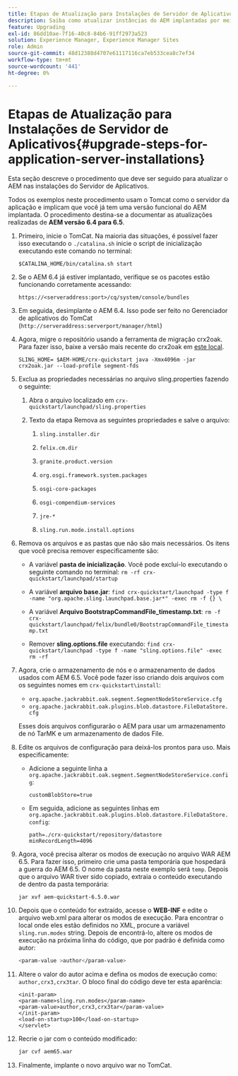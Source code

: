 ```yaml
---
title: Etapas de Atualização para Instalações de Servidor de Aplicativos
description: Saiba como atualizar instâncias do AEM implantadas por meio de servidores de aplicativos.
feature: Upgrading
exl-id: 86dd10ae-7f16-40c8-84b6-91ff2973a523
solution: Experience Manager, Experience Manager Sites
role: Admin
source-git-commit: 48d12388d4707e61117116ca7eb533cea8c7ef34
workflow-type: tm+mt
source-wordcount: '441'
ht-degree: 0%

---
```


# Etapas de Atualização para Instalações de Servidor de Aplicativos{#upgrade-steps-for-application-server-installations}

Esta seção descreve o procedimento que deve ser seguido para atualizar o AEM nas instalações do Servidor de Aplicativos.

Todos os exemplos neste procedimento usam o Tomcat como o servidor da aplicação e implicam que você já tem uma versão funcional do AEM implantada. O procedimento destina-se a documentar as atualizações realizadas de **AEM versão 6.4 para 6.5**.

1. Primeiro, inicie o TomCat. Na maioria das situações, é possível fazer isso executando o `./catalina.sh` inicie o script de inicialização executando este comando no terminal:

   ```shell
   $CATALINA_HOME/bin/catalina.sh start
   ```

1. Se o AEM 6.4 já estiver implantado, verifique se os pacotes estão funcionando corretamente acessando:

   ```shell
   https://<serveraddress:port>/cq/system/console/bundles
   ```

1. Em seguida, desimplante o AEM 6.4. Isso pode ser feito no Gerenciador de aplicativos do TomCat (`http://serveraddress:serverport/manager/html`)

1. Agora, migre o repositório usando a ferramenta de migração crx2oak. Para fazer isso, baixe a versão mais recente do crx2oak em [este local](https://repo1.maven.org/maven2/com/adobe/granite/crx2oak/).

   ```shell
   SLING_HOME= $AEM-HOME/crx-quickstart java -Xmx4096m -jar crx2oak.jar --load-profile segment-fds
   ```

1. Exclua as propriedades necessárias no arquivo sling.properties fazendo o seguinte:

   1. Abra o arquivo localizado em `crx-quickstart/launchpad/sling.properties`
   1. Texto da etapa Remova as seguintes propriedades e salve o arquivo:

      1. `sling.installer.dir`

      1. `felix.cm.dir`

      1. `granite.product.version`

      1. `org.osgi.framework.system.packages`

      1. `osgi-core-packages`

      1. `osgi-compendium-services`

      1. `jre-*`

      1. `sling.run.mode.install.options`

1. Remova os arquivos e as pastas que não são mais necessários. Os itens que você precisa remover especificamente são:

   * A variável **pasta de inicialização**. Você pode excluí-lo executando o seguinte comando no terminal: `rm -rf crx-quickstart/launchpad/startup`

   * A variável **arquivo base.jar**: `find crx-quickstart/launchpad -type f -name "org.apache.sling.launchpad.base.jar*" -exec rm -f {} \`

   * A variável **Arquivo BootstrapCommandFile_timestamp.txt**: `rm -f crx-quickstart/launchpad/felix/bundle0/BootstrapCommandFile_timestamp.txt`

   * Remover **sling.options.file** executando: `find crx-quickstart/launchpad -type f -name "sling.options.file" -exec rm -rf`

1. Agora, crie o armazenamento de nós e o armazenamento de dados usados com AEM 6.5. Você pode fazer isso criando dois arquivos com os seguintes nomes em `crx-quickstart\install`:

   * `org.apache.jackrabbit.oak.segment.SegmentNodeStoreService.cfg`
   * `org.apache.jackrabbit.oak.plugins.blob.datastore.FileDataStore.cfg`

   Esses dois arquivos configurarão o AEM para usar um armazenamento de nó TarMK e um armazenamento de dados File.

1. Edite os arquivos de configuração para deixá-los prontos para uso. Mais especificamente:

   * Adicione a seguinte linha a `org.apache.jackrabbit.oak.segment.SegmentNodeStoreService.config`:

     `customBlobStore=true`

   * Em seguida, adicione as seguintes linhas em `org.apache.jackrabbit.oak.plugins.blob.datastore.FileDataStore.config`:

     ```
     path=./crx-quickstart/repository/datastore
     minRecordLength=4096
     ```

1. Agora, você precisa alterar os modos de execução no arquivo WAR AEM 6.5. Para fazer isso, primeiro crie uma pasta temporária que hospedará a guerra do AEM 6.5. O nome da pasta neste exemplo será `temp`. Depois que o arquivo WAR tiver sido copiado, extraia o conteúdo executando de dentro da pasta temporária:

   ```
   jar xvf aem-quickstart-6.5.0.war
   ```

1. Depois que o conteúdo for extraído, acesse o **WEB-INF** e edite o arquivo web.xml para alterar os modos de execução. Para encontrar o local onde eles estão definidos no XML, procure a variável `sling.run.modes` string. Depois de encontrá-lo, altere os modos de execução na próxima linha do código, que por padrão é definida como autor:

   ```bash
   <param-value >author</param-value>
   ```

1. Altere o valor do autor acima e defina os modos de execução como: `author,crx3,crx3tar`. O bloco final do código deve ter esta aparência:

   ```
   <init-param>
   <param-name>sling.run.modes</param-name>
   <param-value>author,crx3,crx3tar</param-value>
   </init-param>
   <load-on-startup>100</load-on-startup>
   </servlet>
   ```

1. Recrie o jar com o conteúdo modificado:

   ```bash
   jar cvf aem65.war
   ```

1. Finalmente, implante o novo arquivo war no TomCat.
